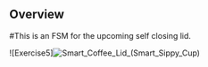 ## Overview
#This is an FSM for the upcoming self closing lid.

![Exercise5]![Smart_Coffee_Lid_(Smart_Sippy_Cup)](https://user-images.githubusercontent.com/23651454/149683863-8666a7fe-4f97-43a4-9171-9a7245d28437.png)
